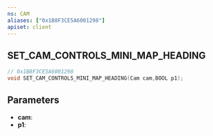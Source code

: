 ```yaml
---
ns: CAM
aliases: ["0x1B8F3CE5A6001298"]
apiset: client
---
```

## SET_CAM_CONTROLS_MINI_MAP_HEADING

```c
// 0x1B8F3CE5A6001298
void SET_CAM_CONTROLS_MINI_MAP_HEADING(Cam cam,BOOL p1);
```


## Parameters
* **cam**:
* **p1**: